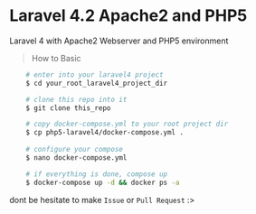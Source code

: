 # Laravel 4.2 Apache2 and PHP5
Laravel 4 with Apache2 Webserver and PHP5 environment

> How to Basic

```bash
    # enter into your laravel4 project
    $ cd your_root_laravel4_project_dir

    # clone this repo into it
    $ git clone this_repo

    # copy docker-compose.yml to your root project dir
    $ cp php5-laravel4/docker-compose.yml .
    
    # configure your compose
    $ nano docker-compose.yml

    # if everything is done, compose up
    $ docker-compose up -d && docker ps -a
```

<kankuu> dont be hesitate to make `Issue` or `Pull Request` :>